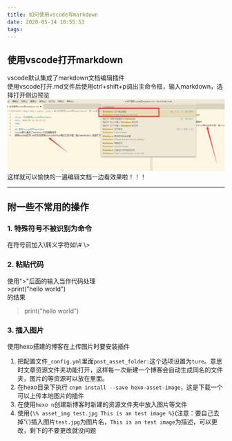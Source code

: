 ```yaml
---
title: 如何使用vscode写markdown
date: 2020-05-14 10:55:53
tags:
---
```

## 使用vscode打开markdown
vscode默认集成了markdown文档编辑插件  
使用vscode打开.md文件后使用ctrl+shift+p调出主命令框，输入markdown，选择打开侧边预览  
![](https://raw.githubusercontent.com/ThomasZB/picture/master/01.png)
这样就可以愉快的一遍编辑文档一边看效果啦！！！
___
## 附一些不常用的操作
### 1. 特殊符号不被识别为命令
在符号前加入\\转义字符如\\# \\>
### 2. 粘贴代码
使用"\>"后面的输入当作代码处理  
\>print("hello world")  
的结果
>print("hello world")
### 3. 插入图片
使用hexo搭建的博客在上传图片时要安装插件
1. 把配置文件`_config.yml`里面`post_asset_folder:`这个选项设置为`ture`。意思时文章资源文件夹功能打开，这样每一次新建一个博客会自动生成同名的文件夹，图片的等资源可以放在里面。
2. 在hexo目录下执行 `cnpm install --save hexo-asset-image`，这是下载一个可以上传本地图片的插件
3. 在使用`hexo n`创建新博客时新建的资源文件夹中放入图片等文件
4. 使用`{\% asset_img test.jpg This is an test image %}`(注意：要自己去掉'\\')插入图片`test.jpg`为图片名，`This is an test image`为描述，可以更改，剩下的不要更改就没问题
